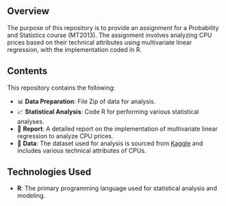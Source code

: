 ## Overview
The purpose of this repository is to provide an assignment for a Probability and Statistics course (MT2013). The assignment involves analyzing CPU prices based on their technical attributes using multivariate linear regression, with the implementation coded in R.

## Contents
This repository contains the following:
- 📊 **Data Preparation**: File Zip of data for analysis.
- 📈 **Statistical Analysis**: Code R for performing various statistical analyses.
- 📄 **Report**: A detailed report on the implementation of multivariate linear regression to analyze CPU prices.
- 📁 **Data**: The dataset used for analysis is sourced from [Kaggle]([https://www.kaggle.com/](https://www.kaggle.com/datasets/iliassekkaf/computerparts?resource=download)) and includes various technical attributes of CPUs.

## Technologies Used
- **R**: The primary programming language used for statistical analysis and modeling.
